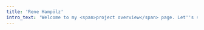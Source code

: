 ```yaml
---
title: 'Rene Hampölz'
intro_text: 'Welcome to my <span>project overview</span> page. Let''s start scrolling and learn more about my projects and me.'
---
```


